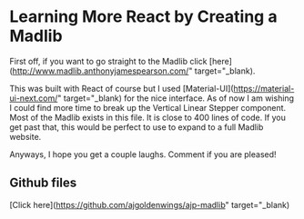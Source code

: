 # Learning More React by Creating a Madlib

First off, if you want to go straight to the Madlib click [here](http://www.madlib.anthonyjamespearson.com/" target="_blank).

This was built with React of course but I used [Material-UI](https://material-ui-next.com/" target="_blank) for the nice interface. As of now I am wishing I could find more time to break up the Vertical Linear Stepper component. Most of the Madlib exists in this file. It is close to 400 lines of code. If you get past that, this would be perfect to use to expand to a full Madlib website.

Anyways, I hope you get a couple laughs. Comment if you are pleased!

## Github files
[Click here](https://github.com/ajgoldenwings/ajp-madlib" target="_blank)
